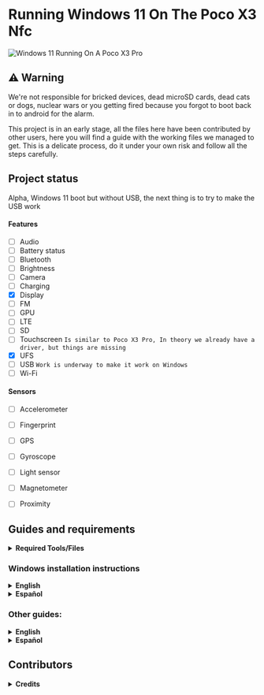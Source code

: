 # Running Windows 11 On The Poco X3 Nfc

<img align="center" src="https://github.com/wormstest/src_vayu_windows/blob/main/2Poco X3 Pro Windows.png" alt="Windows 11 Running On A Poco X3 Pro">

## ⚠️ **Warning**

We're not responsible for bricked devices, dead microSD cards, dead cats or dogs, nuclear wars or you getting fired because you forgot to boot back in to android for the alarm.

This project is in an early stage, all the files here have been contributed by other users, here you will find a guide with the working files we managed to get. This is a delicate process, do it under your own risk and follow all the steps carefully.

## Project status

Alpha, Windows 11 boot but without USB, the next thing is to try to make the USB work

#### Features

- [ ] Audio 
- [ ] Battery status
- [ ] Bluetooth
- [ ] Brightness
- [ ] Camera
- [ ] Charging 
- [x] Display
- [ ] FM
- [ ] GPU
- [ ] LTE 
- [ ] SD 
- [ ] Touchscreen ```Is similar to Poco X3 Pro, In theory we already have a driver, but things are missing```
- [x] UFS
- [ ] USB ```Work is underway to make it work on Windows```
- [ ] Wi-Fi

#### Sensors
- [ ] Accelerometer
- [ ] Fingerprint
- [ ] GPS
- [ ] Gyroscope
- [ ] Light sensor
- [ ] Magnetometer
- [ ] Proximity


## Guides and requirements

<details> 
<summary><strong>Required Tools/Files</strong></summary>

Human:

- Understand English or Spanish

- Understand how to use TWRP

- Understand how to use CMD

- Functioning brain

PC:

- [Windows on ARM image](https://uupdump.net/) (Windows 11 is recommended)

- [platform-tools](https://developer.android.com/studio/releases/platform-tools).

- [DriverUpdater](https://github.com/WOA-Project/DriverUpdater/releases/) to install the [drivers](https://github.com/Icesito68/Surya-Drivers)

Phone:
- [UEFI image](https://github.com/Icesito68/edk2-msm-surya/releases/tag/Release)

- [TWRP](https://forum.xda-developers.com/t/recovery-3-4-0-15-surya-twrp-xiaomi-poco-x3.4167199/)

</details> 

### Windows installation instructions

<details> 

<summary><strong>English</strong></summary>

1 - [Create partitions](soon)

2 - [Install Windows](soon)
  
</details> 
  
<details> 

<summary><strong>Español</strong></summary>

1 - [Crear particiones](https://github.com/SebastianZSXS/Poco-X3-NFC-WindowsARM/blob/main/guide/Espa%C3%B1ol/1-particiones-es.md)

2 - [Instalar Windows](https://github.com/SebastianZSXS/Poco-X3-NFC-WindowsARM/blob/main/guide/Espa%C3%B1ol/2-instalacion-es.md)
  
</details> 

### Other guides:

<details> 

<summary><strong>English</strong></summary>

- [If you just want to update the drivers follow these commands](soon)
  
</details> 

<details> 

<summary><strong>Español</strong></summary>

- [Si solo quieres actualizar los drivers sigue estos comandos](https://github.com/SebastianZSXS/Poco-X3-NFC-WindowsARM/blob/main/guide/Espa%C3%B1ol/Actualizar-es.md)
  
</details> 

## Contributors

<details> 

<summary><b><strong>Credits</strong></b></summary>

- [SebastianZSXS](https://github.com/SebastianZSXS) ```Made this repo and test the progress```

- [Icesito68](https://github.com/Icesito68) ```Made windows partitioning commands and set the acpi table to the new uefi```

- [Ungeskriptet](https://github.com/ungeskriptet) ```Made uefi image of the Poco X3 NFC (Surya)```

- [Degdag](https://github.com/degdag) ```Has given me a lot of information```

- [Halal-Beef](https://github.com/halal-beef) ```Special thanks for the help you have given me and I create the photo of the poco```
  
- [Renegade Project](https://github.com/edk2-porting) ```Making the core of this project```

- [Renegade Project Discord members](https://discord.gg/XXBWfag) ```Provided Help```

</details>  

